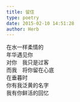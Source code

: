 ```yaml
---  
title: 留住  
type: poetry  
date: 2015-02-10 14:51:28  
author: Herb    
---  
```

在水一样柔情的  
年华遇见你  
对你　我只是过客  
而我　将你留在心底  
在垂暮时  
你有我泛黄的名字  
我有你鲜活的回忆